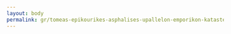```yaml
---
layout: body
permalink: gr/tomeas-epikourikes-asphalises-upallelon-emporikon-katastematon-t-e-a-u-e-k/
---
```


